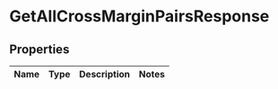 

# GetAllCrossMarginPairsResponse


## Properties

| Name | Type | Description | Notes |
|------------ | ------------- | ------------- | -------------|



